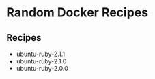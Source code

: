 Random Docker Recipes
=====================

Recipes
-------

- ubuntu-ruby-2.1.1
- ubuntu-ruby-2.1.0
- ubuntu-ruby-2.0.0
